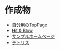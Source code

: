 # 作成物
- [自分用のTopPage](https://jkov-j.github.io/jkov-TopPage.github.io/)
- [Hit &amp; Blow](https://jkov-j.github.io/jkov-HitandBlow.github.io/)
- [サンプルホームページ](https://jkov-j.github.io/jkov-sampleHTML.github.io/)
- [テトリス](https://jkov-j.github.io/jkov-Tetris.github.io/)